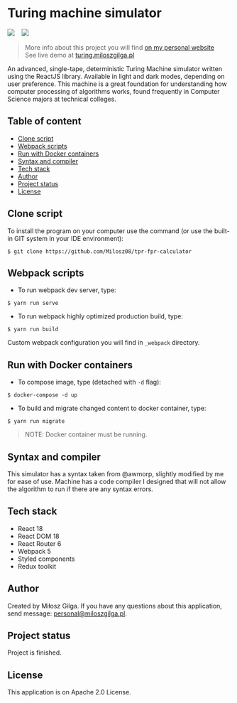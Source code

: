# Turing machine simulator

![](https://img.shields.io/badge/Made%20in-React%20%2018-1abc9c.svg)
&nbsp;&nbsp;
![](https://img.shields.io/badge/Build%20with-Webpack%205-brown.svg)
&nbsp;&nbsp;
<br>
> More info about this project you will find [on my personal website](https://miloszgilga.pl/project/turing-machine-simulator)
> <br>
> See live demo at [turing.miloszgilga.pl](https://turing.miloszgilga.pl)

An advanced, single-tape, deterministic Turing Machine simulator written using the ReactJS library. Available in light
and dark modes, depending on user preference. This machine is a great foundation for understanding how computer processing
of algorithms works, found frequently in Computer Science majors at technical colleges.

## Table of content
* [Clone script](#clone-script)
* [Webpack scripts](#webpack-scripts)
* [Run with Docker containers](#run-with-docker-containers)
* [Syntax and compiler](#syntax-and-compiler)
* [Tech stack](#tech-stack)
* [Author](#author)
* [Project status](#project-status)
* [License](#license)

<a name="clone-script"></a>
## Clone script
To install the program on your computer use the command (or use the built-in GIT system in your IDE environment):
```
$ git clone https://github.com/Milosz08/tpr-fpr-calculator
```

<a name="webpack-scripts"></a>
## Webpack scripts
* To run webpack dev server, type:
```
$ yarn run serve
```
* To run webpack highly optimized production build, type:
```
$ yarn run build
```
Custom webpack configuration you will find in `_webpack` directory.

<a name="run-with-docker-containers"></a>
## Run with Docker containers
* To compose image, type (detached with `-d` flag):
```
$ docker-compose -d up
```
* To build and migrate changed content to docker container, type:
```
$ yarn run migrate
```
> NOTE: Docker container must be running.

<a name="syntax-and-compiler"></a>
## Syntax and compiler
This simulator has a syntax taken from @awmorp, slightly modified by me for ease of use. Machine has a code compiler I 
designed that will not allow the algorithm to run if there are any syntax errors.

<a name="tech-stack"></a>
## Tech stack
* React 18
* React DOM 18
* React Router 6
* Webpack 5
* Styled components
* Redux toolkit

<a name="author"></a>
## Author
Created by Miłosz Gilga. If you have any questions about this application, send message:
[personal@miloszgilga.pl](mailto:personal@miloszgilga.pl).

<a name="project-status"></a>
## Project status
Project is finished.

<a name="license"></a>
## License
This application is on Apache 2.0 License.
